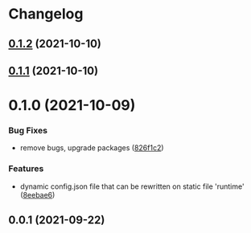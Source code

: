 # Changelog
## [0.1.2](https://github.com/platyplus/platydev/compare/charts-platyplus@0.1.1...charts-platyplus@0.1.2) (2021-10-10)



## [0.1.1](https://github.com/platyplus/platydev/compare/charts-platyplus@0.1.0...charts-platyplus@0.1.1) (2021-10-10)



# 0.1.0 (2021-10-09)


### Bug Fixes

* remove bugs, upgrade packages ([826f1c2](https://github.com/platyplus/platydev/commit/826f1c2c2147ed1b436e9f58b36d1fc4346d7f91))


### Features

* dynamic config.json file that can be rewritten on static file 'runtime' ([8eebae6](https://github.com/platyplus/platydev/commit/8eebae64d4039e6a05503abb58b03c11dfaaf9b6))



## 0.0.1 (2021-09-22)
